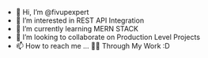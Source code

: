 - 👋 Hi, I’m @fivupexpert
- 👀 I’m interested in REST API Integration
- 🌱 I’m currently learning MERN STACK
- 💞️ I’m looking to collaborate on Production Level Projects
- 📫 How to reach me ... 🧑‍💻 Through My Work :D 

<!---
fivupexpert/fivupexpert is a ✨ special ✨ repository because its `README.md` (this file) appears on your GitHub profile.
You can click the Preview link to take a look at your changes.
--->
